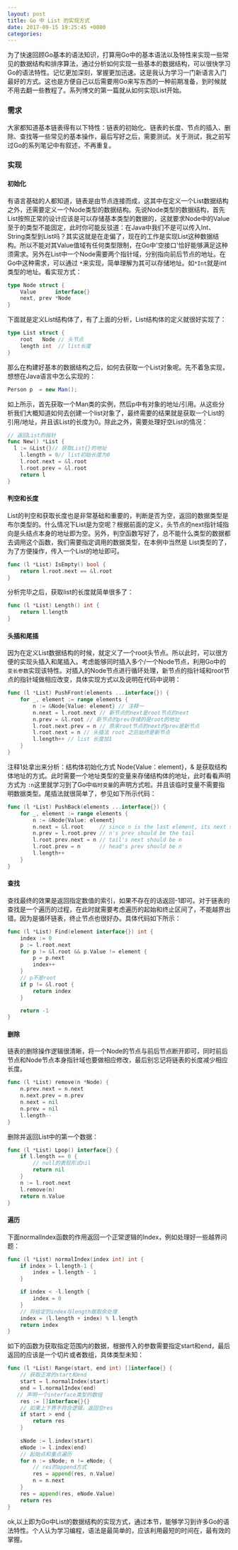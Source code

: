 ```yaml
---
layout: post
title: Go 中 List 的实现方式
date: 2017-09-15 19:25:45 +0800
categories: 
---
```


为了快速回顾Go基本的语法知识，打算用Go中的基本语法以及特性来实现一些常见的数据结构和排序算法，通过分析如何实现一些基本的数据结构，可以很快学习Go的语法特性。记忆更加深刻，掌握更加迅速。这是我认为学习一门新语言入门最好的方式。这也是方便自己以后需要用Go来写东西的一种前期准备，到时候就不用去翻一些教程了。系列博文的第一篇就从如何实现List开始。

### 需求

大家都知道基本链表得有以下特性：链表的初始化、链表的长度、节点的插入、删除、查找等一些常见的基本操作，最后写好之后，需要测试。关于测试，我之前写过Go的系列笔记中有叙述，不再重复。

### 实现

#### 初始化

有语言基础的人都知道，链表是由节点连接而成，这其中在定义一个List数据结构之外，还需要定义一个Node类型的数据结构。先说Node类型的数据结构，首先List按照正常的设计应该是可以存储基本类型的数据的，这就要求Node中的Value至于的类型不能固定，此时你可能反驳道：在Java中我们不是可以传入Int、String类型到List吗？其实这就是在走偏了，现在的工作是实现List这种数据结构。所以不能对其Value值域有任何类型限制，在Go中'空接口'恰好能够满足这种须需求。另外在List中一个Node需要两个指针域，分别指向前后节点的地址。在Go中这种需求，可以通过 `*`来实现，简单理解为其可以存储地址。如`*Int`就是int类型的地址。看实现方式：

```go
type Node struct {
	Value      interface{} 
	next, prev *Node       
}
```

下面就是定义List结构体了，有了上面的分析，List结构体的定义就很好实现了：

```go
type List struct {
	root   Node // 头节点
	length int  // list长度
}
```

那么在构建好基本的数据结构之后，如何去获取一个List对象呢。先不着急实现，想想在Java语言中怎么实现的：

```java
Person p  = new Man();
```

如上所示，首先获取一个Man类的实例，然后p中有对象的地址/引用。从这些分析我们大概知道如何去创建一个list对象了，最终需要的结果就是获取一个List的引用/地址，并且该List的长度为0。除此之外，需要处理好空List的情况：

```go
// 返回List的指针
func New() *List {
  l := &List{}// 获取List{}的地址
	l.length = 0// list初始长度为0
	l.root.next = &l.root
	l.root.prev = &l.root
	return l
}
```

#### 判空和长度

List的判空和获取长度也是非常基础和重要的，判断是否为空，返回的数据类型是布尔类型的。什么情况下List是为空呢？根据前面的定义，头节点的next指针域指向是头结点本身的地址即为空。另外，判空函数写好了，总不能什么类型的数据都去调用这个函数，我们需要指定调用的数据类型，在本例中当然是 List类型的了，为了方便操作，传入一个List的地址即可。

```go
func (l *List) IsEmpty() bool {
	return l.root.next == &l.root
}
```

分析完毕之后，获取list的长度就简单很多了：

```go
func (l *List) Length() int {
	return l.length
}
```

#### 头插和尾插

因为在定义List数据结构的时候，就定义了一个root头节点。所以此时，可以很方便的实现头插入和尾插入。考虑能够同时插入多个/一个Node节点，利用Go中的`变长参数`实现该特性。对插入的Node节点进行循环处理，新节点的指针域和root节点的指针域做相应改变，具体实现方式以及说明在代码中说明：

```go
func (l *List) PushFront(elements ...interface{}) {
	for _, element := range elements {
		n := &Node{Value: element} // 注释一
		n.next = l.root.next // 新节点的next是root节点的next
		n.prev = &l.root // 新节点的prev存储的是root的地址
		l.root.next.prev = n // 原来root节点的next的prev是新节点
		l.root.next = n // 头插法 root 之后始终是新节点
		l.length++ // list 长度加1
	}
}
```

注释1处拿出来分析：结构体初始化方式 Node{Value：element}，& 是获取结构体地址的方式。此时需要一个地址类型的变量来存储结构体的地址，此时看看声明方式为 `:n`这里就学习到了Go中`临时变量`的声明方式啦。并且该临时变量不需要指明数据类型。尾插法就很简单了，参见如下所示代码：

```go
func (l *List) PushBack(elements ...interface{}) {
	for _, element := range elements {
		n := &Node{Value: element}
		n.next = &l.root     // since n is the last element, its next should be the head
		n.prev = l.root.prev // n's prev should be the tail
		l.root.prev.next = n // tail's next should be n
		l.root.prev = n      // head's prev should be n
		l.length++
	}
}
```

#### 查找

查找最终的效果是返回指定数值的索引，如果不存在的话返回-1即可。对于链表的查找是一个遍历的过程，在此时就需要考虑遍历的起始和终止区间了，不能越界出错。因为是循环链表，终止节点也很好办。具体代码如下所示：

```go
func (l *List) Find(element interface{}) int {
	index := 0
	p := l.root.next
	for p != &l.root && p.Value != element {
		p = p.next
		index++
	}
	// p不是root
	if p != &l.root {
		return index
	}

	return -1
}
```

#### 删除

链表的删除操作逻辑很清晰，将一个Node的节点与前后节点断开即可，同时前后节点和Node节点本身指针域也要做相应修改，最后别忘记将链表的长度减少相应长度。

```go
func (l *List) remove(n *Node) {
	n.prev.next = n.next
	n.next.prev = n.prev
	n.next = nil
	n.prev = nil
	l.length--
}
```

删除并返回List中的第一个数据：

```go
func (l *List) Lpop() interface{} {
	if l.length == 0 {
        // null的表现形式nil
		return nil
	}
	n := l.root.next
	l.remove(n)
	return n.Value
}
```



#### 遍历

下面normalIndex函数的作用返回一个正常逻辑的Index，例如处理好一些越界问题：

```go
func (l *List) normalIndex(index int) int {
	if index > l.length-1 {
		index = l.length - 1
	}

	if index < -l.length {
		index = 0
	}
	// 将给定的index与length做取余处理
	index = (l.length + index) % l.length
	return index
}
```

如下的函数为获取指定范围内的数据，根据传入的参数需要指定start和end，最后返回的应该是一个切片或者数组，具体类型未知：

```go
func (l *List) Range(start, end int) []interface{} {
	// 获取正常的start和end
	start = l.normalIndex(start)
	end = l.normalIndex(end)
   // 声明一个interface类型的数组
	res := []interface{}{}
  	// 如果上下界不符合逻辑，返回空res
	if start > end {
		return res
	}
    
	sNode := l.index(start)
	eNode := l.index(end)
    // 起始点和重点遍历
	for n := sNode; n != eNode; {
      	// res的append方式
		res = append(res, n.Value)
		n = n.next
	}
	res = append(res, eNode.Value)
	return res
}
```



ok,以上即为Go中List的数据结构的实现方式，通过本节，能够学习到许多Go的语法特性。个人认为学习编程，语法是最简单的，应该利用最短的时间在，最有效的掌握。

